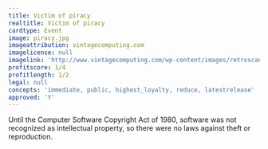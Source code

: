 ```yaml
---
title: Victim of piracy
realtitle: Victim of piracy
cardtype: Event
image: piracy.jpg
imageattribution: vintagecomputing.com
imagelicense: null
imagelink: 'http://www.vintagecomputing.com/wp-content/images/retroscan/piracy_byte_large.jpg'
profitscore: 1/4
profitlength: 1/2
legal: null
concepts: 'immediate, public, highest_loyalty, reduce, latestrelease'
approved: 'Y'
---
```


Until the Computer Software Copyright Act of 1980, software was not recognized as intellectual property, so there were no laws against theft or reproduction.
